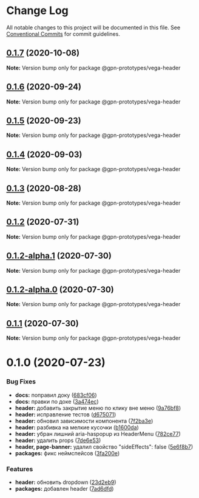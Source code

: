 # Change Log

All notable changes to this project will be documented in this file.
See [Conventional Commits](https://conventionalcommits.org) for commit guidelines.

## [0.1.7](https://github.com/gpn-prototypes/vega-ui/compare/@gpn-prototypes/vega-header@0.1.6...@gpn-prototypes/vega-header@0.1.7) (2020-10-08)

**Note:** Version bump only for package @gpn-prototypes/vega-header





## [0.1.6](https://github.com/gpn-prototypes/vega-ui/compare/@gpn-prototypes/vega-header@0.1.5...@gpn-prototypes/vega-header@0.1.6) (2020-09-24)

**Note:** Version bump only for package @gpn-prototypes/vega-header





## [0.1.5](https://github.com/gpn-prototypes/vega-ui/compare/@gpn-prototypes/vega-header@0.1.4...@gpn-prototypes/vega-header@0.1.5) (2020-09-23)

**Note:** Version bump only for package @gpn-prototypes/vega-header





## [0.1.4](https://github.com/gpn-prototypes/vega-ui/compare/@gpn-prototypes/vega-header@0.1.3...@gpn-prototypes/vega-header@0.1.4) (2020-09-03)

**Note:** Version bump only for package @gpn-prototypes/vega-header





## [0.1.3](https://github.com/gpn-prototypes/vega-ui/compare/@gpn-prototypes/vega-header@0.1.2...@gpn-prototypes/vega-header@0.1.3) (2020-08-28)

**Note:** Version bump only for package @gpn-prototypes/vega-header





## [0.1.2](https://github.com/gpn-prototypes/vega-ui/compare/@gpn-prototypes/vega-header@0.1.1...@gpn-prototypes/vega-header@0.1.2) (2020-07-31)

**Note:** Version bump only for package @gpn-prototypes/vega-header





## [0.1.2-alpha.1](https://github.com/gpn-prototypes/vega-ui/compare/@gpn-prototypes/vega-header@0.1.1...@gpn-prototypes/vega-header@0.1.2-alpha.1) (2020-07-30)

**Note:** Version bump only for package @gpn-prototypes/vega-header





## [0.1.2-alpha.0](https://github.com/gpn-prototypes/vega-ui/compare/@gpn-prototypes/vega-header@0.1.1...@gpn-prototypes/vega-header@0.1.2-alpha.0) (2020-07-30)

**Note:** Version bump only for package @gpn-prototypes/vega-header





## [0.1.1](https://github.com/gpn-prototypes/vega-ui/compare/@gpn-prototypes/vega-header@0.1.0...@gpn-prototypes/vega-header@0.1.1) (2020-07-30)

**Note:** Version bump only for package @gpn-prototypes/vega-header





# 0.1.0 (2020-07-23)


### Bug Fixes

* **docs:** поправил доку ([683cf06](https://github.com/gpn-prototypes/vega-ui/commit/683cf06867d0e1d1bbf56c4ea235ab9533a37daa))
* **docs:** правки по доке ([3a474ec](https://github.com/gpn-prototypes/vega-ui/commit/3a474ecd3f1c5ecf3c8c86f7338a2775662db8a2))
* **header:** добавить закрытие меню по клику вне меню ([9a76bf8](https://github.com/gpn-prototypes/vega-ui/commit/9a76bf8622a3c86b777e7d16d983c5e2acac908a))
* **header:** исправление тестов ([d675071](https://github.com/gpn-prototypes/vega-ui/commit/d675071adede0f043584969af88b21fb6c61fa9e))
* **header:** обновил зависимости компонента ([7f2ba3e](https://github.com/gpn-prototypes/vega-ui/commit/7f2ba3e7eb9539c5fef010abb356f8041307158c))
* **header:** разбивка на мелкие кусочки ([b1600da](https://github.com/gpn-prototypes/vega-ui/commit/b1600dae2dfb35f3f3937078a67f85c0a42b09fe))
* **header:** убран лишний aria-haspopup из HeaderMenu ([782ce77](https://github.com/gpn-prototypes/vega-ui/commit/782ce77564fc24059942d159e3c1cb67a5019029))
* **header:** удалить props ([7de6e53](https://github.com/gpn-prototypes/vega-ui/commit/7de6e533b9d135acce11cb9ea24b2bb3fb177837))
* **header, page-banner:** удалил свойство "sideEffects": false ([5e6f8b7](https://github.com/gpn-prototypes/vega-ui/commit/5e6f8b74d7c2b2d71deb5b5238511792c924780c))
* **packages:** фикс неймспейсов ([3fa200e](https://github.com/gpn-prototypes/vega-ui/commit/3fa200eaea85f15ed67b833bcb4ffdefc674d490))


### Features

* **header:** обновить dropdown ([23d2eb9](https://github.com/gpn-prototypes/vega-ui/commit/23d2eb9530b1370169afc116b84823fdf5814ac6))
* **packages:** добавлен header ([7ad6dfd](https://github.com/gpn-prototypes/vega-ui/commit/7ad6dfd0521f149e8c4c99ee1b09a43df3181678))
